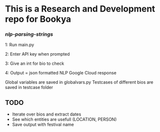 # This is a Research and Development repo for Bookya

### *_nlp-parsing-strings_*

1: Run main.py

2: Enter API key when prompted

3: Give an int for bio to check

4: Output = json formatted NLP Google Cloud response

Global variables are saved in globalvars.py
Testcases of different bios are saved in testcase folder

## TODO
- Iterate over bios and extract dates
- See which entities are usefull (LOCATION, PERSON)
- Save output with festival name
